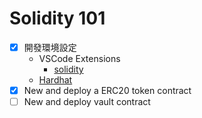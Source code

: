 # Solidity 101

- [x] 開發環境設定
  - VSCode Extensions
    - [solidity](https://marketplace.visualstudio.com/items?itemName=JuanBlanco.solidity)
  - [Hardhat](https://hardhat.org/)
- [x] New and deploy a ERC20 token contract
- [ ] New and deploy vault contract
